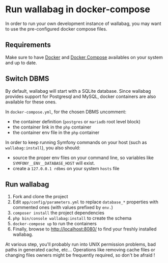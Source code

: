 Run wallabag in docker-compose
==============================

In order to run your own development instance of wallabag, you may want to use the pre-configured docker compose files.

Requirements
------------

Make sure to have
[Docker](https://docs.docker.com/installation/ubuntulinux/) and [Docker Compose](https://docs.docker.com/compose/install/) availables on your system and up to date.

Switch DBMS
-----------

By default, wallabag will start with a SQLite database. Since wallabag provides support for Postgresql and MySQL, docker containers are also available for these ones.

In `docker-compose.yml`, for the chosen DBMS uncomment:

-   the container definition (`postgres` or `mariadb` root level block)
-   the container link in the `php` container
-   the container env file in the `php` container

In order to keep running Symfony commands on your host (such as `wallabag:install`), you also should:

-   source the proper env files on your command line, so variables like `SYMFONY__ENV__DATABASE_HOST` will exist.
-   create a `127.0.0.1 rdbms` on your system `hosts` file

Run wallabag
------------

1.  Fork and clone the project
2.  Edit `app/config/parameters.yml` to replace `database_*` properties with commented ones (with values prefixed by `env.`)
3.  `composer install` the project dependencies
4.  `php bin/console wallabag:install` to create the schema
5.  `docker-compose up` to run the containers
6.  Finally, browse to <http://localhost:8080/> to find your freshly installed wallabag.

At various step, you'll probably run into UNIX permission problems, bad paths in generated cache, etc… Operations like removing cache files or changing files owners might be frequently required, so don't be afraid !
